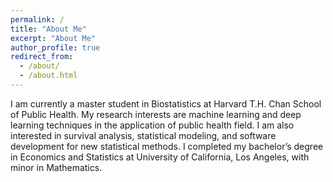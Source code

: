 ```yaml
---
permalink: /
title: "About Me"
excerpt: "About Me"
author_profile: true
redirect_from: 
  - /about/
  - /about.html
---
```


I am currently a master student in Biostatistics at Harvard T.H. Chan School of Public Health. My research interests are machine learning and deep learning techniques in the application of public health field. I am also interested in survival analysis, statistical modeling, and software development for new statistical methods. I completed my bachelor’s degree in Economics and Statistics at University of California, Los Angeles, with minor in Mathematics. 

